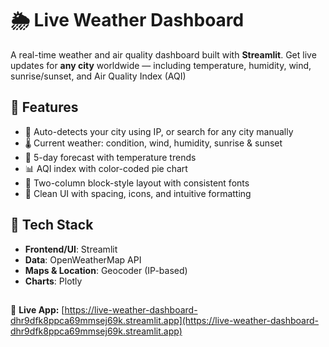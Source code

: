 # 🌦 Live Weather Dashboard
A real-time weather and air quality dashboard built with **Streamlit**. Get live updates for **any city** worldwide — including temperature, humidity, wind, sunrise/sunset, and Air Quality Index (AQI) 

## 🚀 Features

- 📍 Auto-detects your city using IP, or search for any city manually
- 🌡 Current weather: condition, wind, humidity, sunrise & sunset
- 📅 5-day forecast with temperature trends
- 📊 AQI index with color-coded pie chart
- 🧱 Two-column block-style layout with consistent fonts
- 🎨 Clean UI with spacing, icons, and intuitive formatting



## 🔧 Tech Stack

- **Frontend/UI**: Streamlit
- **Data**: OpenWeatherMap API
- **Maps & Location**: Geocoder (IP-based)
- **Charts**: Plotly


##
🔗 **Live App:** [https://live-weather-dashboard-dhr9dfk8ppca69mmsej69k.streamlit.app](https://live-weather-dashboard-dhr9dfk8ppca69mmsej69k.streamlit.app)  
